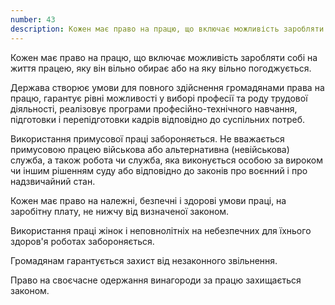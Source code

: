 ```yaml
---
number: 43
description: Кожен має право на працю, що включає можливість заробляти собі на життя працею, яку він вільно обирає або на яку вільно погоджується. Держава створює умови для повного здійснення громадянами права на працю, гарантує рівні можливості у виборі професії та роду трудової діяльності, реалізовує програми професійно-технічного навчання, підготовки і перепідготовки кадрів відповідно до суспільних потреб...
---
```


Кожен має право на працю, що включає можливість заробляти собі на життя працею, яку він вільно обирає або на яку вільно
погоджується.

Держава створює умови для повного здійснення громадянами права на працю, гарантує рівні можливості у виборі професії та
роду трудової діяльності, реалізовує програми професійно-технічного навчання, підготовки і перепідготовки кадрів
відповідно до суспільних потреб.

Використання примусової праці забороняється. Не вважається примусовою працею військова або альтернативна (невійськова)
служба, а також робота чи служба, яка виконується особою за вироком чи іншим рішенням суду або відповідно до законів про
воєнний і про надзвичайний стан.

Кожен має право на належні, безпечні і здорові умови праці, на заробітну плату, не нижчу від визначеної законом.

Використання праці жінок і неповнолітніх на небезпечних для їхнього здоров'я роботах забороняється.

Громадянам гарантується захист від незаконного звільнення.

Право на своєчасне одержання винагороди за працю захищається законом.
